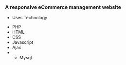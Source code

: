 ### A responsive eCommerce management website  ###
- Uses Technology
* PHP
* HTML
* CSS
* Javascript
* Ajax
*  * Mysql
                  

